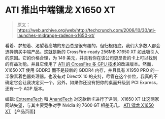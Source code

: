 # ATI 推出中端镭龙 X1650 XT 

> 原文：<https://web.archive.org/web/http://techcrunch.com/2006/10/30/ati-launches-midrange-radeon-x1650-xt/>

看着、梦想着、渴望着高端的东西总是很有趣的，但归根结底，我们大多数人都会选择购买中端产品。这就是新的 CrossFire-ready 256MB X1650 XT 如此吸引人的原因。它的价格合理，为 149 美元，并具有你在该公司更昂贵的卡上可以找到的有益功能。并且它使用了 [ATI 的 CrossFire 多 GPU 技术](https://web.archive.org/web/20150919010658/http://crunchgear.com/2006/10/17/death-of-a-dongle-atis-radeon-x1950-pro/)的改进版本。然而，X1650 XT 使用 GDDR3 而不是较新的 GDDR4 内存，并且具有 X1950 PRO 的一半像素着色器处理器。也没有对 DirectX 10 的支持，尽管在这个价位，我真的不确定它会让我决定买一个。另外，如果你还没有把你的桌面升级到 PCI Express，还有一个 AGP 版本。

编辑: [ExtremeTech](https://web.archive.org/web/20150919010658/http://www.extremetech.com/article2/0,1697,2043924,00.asp) 和 [AnandTech](https://web.archive.org/web/20150919010658/http://www.anandtech.com/video/showdoc.aspx?i=2864) 对这款新卡进行了评测，X1650 XT 让这两家网站失望，与其主要竞争对手 Nvidia 的 7600 GT 相差无几。
[ATI 镭龙 X1650 XT](https://web.archive.org/web/20150919010658/http://ati.amd.com/products/RadeonX1650/index.html) 【产品页面】